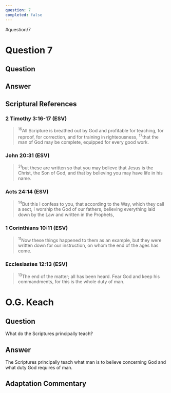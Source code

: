 ```yaml
---
question: 7
completed: false
---
```

#question/7
# Question 7

## Question


## Answer


## Scriptural References
### 2 Timothy 3:16-17 (ESV)
> <sup>16</sup>All Scripture is breathed out by God and profitable for teaching, for reproof, for correction, and for training in righteousness,
> <sup>17</sup>that the man of God may be complete, equipped for every good work.

### John 20:31 (ESV)
> <sup>31</sup>but these are written so that you may believe that Jesus is the Christ, the Son of God, and that by believing you may have life in his name.

### Acts 24:14 (ESV)
> <sup>14</sup>But this I confess to you, that according to the Way, which they call a sect, I worship the God of our fathers, believing everything laid down by the Law and written in the Prophets,

### 1 Corinthians 10:11 (ESV)
> <sup>11</sup>Now these things happened to them as an example, but they were written down for our instruction, on whom the end of the ages has come.

### Ecclesiastes 12:13 (ESV)
> <sup>13</sup>The end of the matter; all has been heard. Fear God and keep his commandments, for this is the whole duty of man.

# O.G. Keach
## Question
What do the Scriptures principally teach?

## Answer
The Scriptures principally teach what man is to believe concerning God and what duty God requires of man.

## Adaptation Commentary
